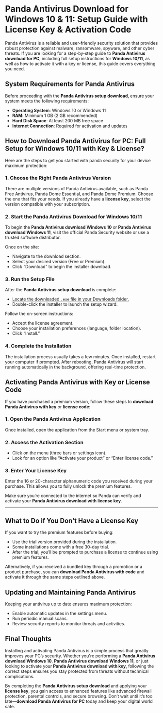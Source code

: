 # Panda Antivirus Download for Windows 10 & 11: Setup Guide with License Key & Activation Code

Panda Antivirus is a reliable and user-friendly security solution that provides robust protection against malware, ransomware, spyware, and other cyber threats. If you are looking for a step-by-step guide to **Panda Antivirus download for PC**, including full setup instructions for **Windows 10/11**, as well as how to activate it with a key or license, this guide covers everything you need.


## System Requirements for Panda Antivirus

Before proceeding with the **Panda Antivirus setup download**, ensure your system meets the following requirements:

- **Operating System**: Windows 10 or Windows 11  
- **RAM**: Minimum 1 GB (2 GB recommended)  
- **Hard Disk Space**: At least 200 MB free space  
- **Internet Connection**: Required for activation and updates  



## How to Download Panda Antivirus for PC: Full Setup for Windows 10/11 with Key & License?

Here are the steps to get you started with panda security for your device maximum protection:

### 1. Choose the Right Panda Antivirus Version

There are multiple versions of Panda Antivirus available, such as Panda Free Antivirus, Panda Dome Essential, and Panda Dome Premium. Choose the one that fits your needs. If you already have a **license key**, select the version compatible with your subscription.

### 2. Start the Panda Antivirus Download for Windows 10/11

To begin the **Panda Antivirus download Windows 10** or **Panda Antivirus download Windows 11**, visit the official Panda Security website or use a trusted software distributor.

Once on the site:

- Navigate to the download section.
- Select your desired version (Free or Premium).
- Click “Download” to begin the installer download.

### 3. Run the Setup File

After the **Panda Antivirus setup download** is complete:

- [Locate the downloaded `.exe` file in your Downloads folder.](https://pandacloud.readthedocs.io/)
- Double-click the installer to launch the setup wizard.

Follow the on-screen instructions:

- Accept the license agreement.
- Choose your installation preferences (language, folder location).
- Click “Install.”

### 4. Complete the Installation

The installation process usually takes a few minutes. Once installed, restart your computer if prompted. After rebooting, Panda Antivirus will start running automatically in the background, offering real-time protection.



## Activating Panda Antivirus with Key or License Code

If you have purchased a premium version, follow these steps to **download Panda Antivirus with key** or **license code**:

### 1. Open the Panda Antivirus Application

Once installed, open the application from the Start menu or system tray.

### 2. Access the Activation Section

- Click on the menu (three bars or settings icon).
- Look for an option like “Activate your product” or “Enter license code.”

### 3. Enter Your License Key

Enter the 16 or 20-character alphanumeric code you received during your purchase. This allows you to fully unlock the premium features.

Make sure you’re connected to the internet so Panda can verify and activate your **Panda Antivirus download with license key**.

---

## What to Do if You Don’t Have a License Key

If you want to try the premium features before buying:

- Use the trial version provided during the installation.
- Some installations come with a free 30-day trial.
- After the trial, you’ll be prompted to purchase a license to continue using premium features.

Alternatively, if you received a bundled key through a promotion or a product purchase, you can **download Panda Antivirus with code** and activate it through the same steps outlined above.



## Updating and Maintaining Panda Antivirus

Keeping your antivirus up to date ensures maximum protection:

- Enable automatic updates in the settings menu.
- Run periodic manual scans.
- Review security reports to monitor threats and activities.



## Final Thoughts

Installing and activating Panda Antivirus is a simple process that greatly improves your PC’s security. Whether you're performing a **Panda Antivirus download Windows 10**, **Panda Antivirus download Windows 11**, or just looking to activate your **Panda Antivirus download with key**, following the correct steps ensures you stay protected from threats without technical complications.

By completing the **Panda Antivirus setup download** and applying your **license key**, you gain access to enhanced features like advanced firewall protection, parental controls, and secure browsing. Don’t wait until it’s too late—**download Panda Antivirus for PC** today and keep your digital world safe.
